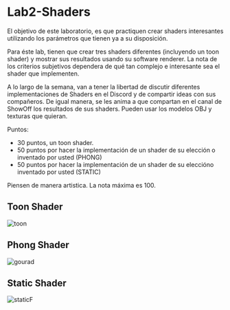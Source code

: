 # Lab2-Shaders

El objetivo de este laboratorio, es que practiquen crear shaders interesantes utilizando los parámetros que tienen ya a su disposición.

Para éste lab, tienen que crear tres shaders diferentes (incluyendo un toon shader) y mostrar sus resultados usando su software renderer. La nota de los criterios subjetivos dependera de qué tan complejo e interesante sea el shader que implementen.

A lo largo de la semana, van a tener la libertad de discutir diferentes implementaciones de Shaders en el Discord y de compartir ideas con sus compañeros. De igual manera, se les anima a que compartan en el canal de ShowOff los resultados de sus shaders. Pueden usar los modelos OBJ y texturas que quieran.

Puntos:

* 30 puntos, un toon shader.
* 50 puntos por hacer la implementación de un shader de su elección o inventado por usted (PHONG)
* 50 puntos por hacer la implementación de un shader de su eleccióno inventado por usted (STATIC)

Piensen de manera artistica. La nota máxima es 100.

## Toon Shader
![toon](https://user-images.githubusercontent.com/43117675/89831460-19b34380-db1b-11ea-9382-325925577d07.png)

## Phong Shader
![gourad](https://user-images.githubusercontent.com/43117675/89831504-33ed2180-db1b-11ea-9af5-14e7160806ab.png)

## Static Shader
![staticF](https://user-images.githubusercontent.com/43117675/90420065-aeb2c100-e074-11ea-8e1c-e290ac42cdee.png)
